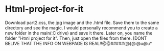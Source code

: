 # Html-project-for-it
 Download part2.css, the jpg image and the .html file. Save them to the same directory and see the magic.
I would personally recommend you to create a new folder in the main(:C drive) and save it there. Later on, you name the folder "Html project for it". Then, just open the files from there.
[DONT BELIVE THAT THE INFO ON WEBPAGE IS REAL!!@@#####(@)@i@u@u*

